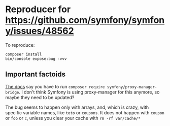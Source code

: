 # Reproducer for https://github.com/symfony/symfony/issues/48562

To reproduce:

```shell
composer install
bin/console expose:bug -vvv
```

## Important factoids

[The docs](https://symfony.com/doc/current/service_container/lazy_services.html) say
you have to run `composer require symfony/proxy-manager-bridge`.
I don't think Symfony is using proxy-manager for this anymore, so maybe they
need to be updated?

The bug seems to happen only with arrays, and, which is crazy, with specific
variable names, like `toto` or `coupons`. It does not happen with `coupon` or
`foo` or `c`, unless you clear your cache with `rm -rf var/cache/*`
